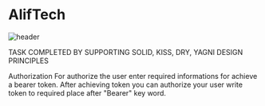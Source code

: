 # AlifTech

![header](https://capsule-render.vercel.app/api?type=waving&height=220&text=MUKHAMMADAMIN%20BURANBOYEV%20&desc=TASK%20COMPLETED%20FOR%20ALIF%20TECH🙂&animation=fadeIn&fontSize=20&fontAlign=74&fontAlignY=38&descAlign=77&color=d0b0ff)


TASK COMPLETED BY SUPPORTING SOLID, KISS, DRY, YAGNI DESIGN PRINCIPLES

Authorization
    For authorize the user enter required informations for achieve a bearer token.
    After achieving token you can authorize your user write token to required place after "Bearer" key word.


